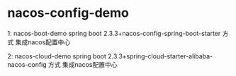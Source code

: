 # nacos-config-demo

1: nacos-boot-demo spring boot 2.3.3+nacos-config-spring-boot-starter 方式 集成nacos配置中心

2: nacos-cloud-demo spring boot 2.3.3+spring-cloud-starter-alibaba-nacos-config 方式 集成nacos配置中心
